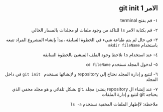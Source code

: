 ## <div dir = rtl >  الامر git init 1    </dir > 

 <div dir = rtl >  ١- قم بفتح terminal    </dir > 

٢- قم بكتابة الامر
`ls` للتاكد من وجود ملفات او مجلدات بالمسار الحالي

٣- في حال لم يتم طباعة شيء في الخطوة السابقة ،نبدأ بإنشاء المشروع المراد تتبعه باستخدام `mkdir fileName`

٤- عند استخدام `ls` نلاحظ وجود الملف المنشئ بالخطوة السابقة

٥- لدخول المجلد نستخدم `cd fileName`

٦- لتتبع و إدارة المجلد نحتاج إلي repository و لإنشائها نستخدم ` git init` في داخل المجلد 

٧- عند إنشاء ال repository ينشئ مجلد .git بشكل تلقائي و هو مجلد مخفي الذي يحتاجه git لتتبع و إدارة الملفات 

ملاحظة: لاإظهار الملفات المخفية نستخدم `ls -a`
